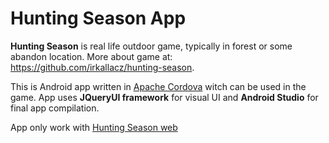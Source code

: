 # Hunting Season App

**Hunting Season** is real life outdoor game, typically in forest or some abandon location. More about game at: https://github.com/irkallacz/hunting-season. 

This is Android app written in [Apache Cordova](https://cordova.apache.org) witch can be used in the game. App uses **JQueryUI framework** for visual UI and **Android Studio** for final app compilation. 

App only work with [Hunting Season web](https://geo.irkalla.cz)  